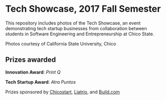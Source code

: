 # Tech Showcase, 2017 Fall Semester
This repository includes photos of the Tech Showcase, an event demonstrating tech startup businesses from collaboration between students in Software Engineering and Entrepreneurship at Chico State.

Photos courtesy of California State University, Chico

## Prizes awarded

**Innovation Award**: *Print Q*

**Tech Startup Award**: *Atra Puntos*

Prizes sponsored by [Chicostart](https://chicostart.com/), [Liatrio](https://liatrio.com/), and [Build.com](https://www.build.com/)
